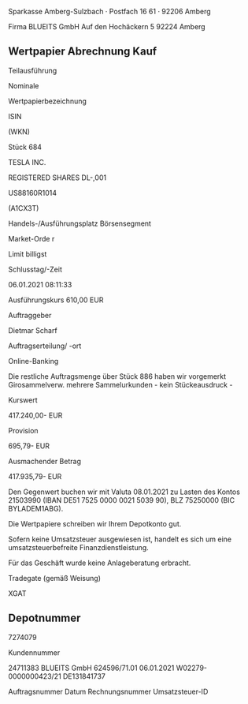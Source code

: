<!-- image -->

Sparkasse Amberg-Sulzbach · Postfach 16 61 · 92206 Amberg

Firma BLUEITS GmbH Auf den Hochäckern 5 92224 Amberg

## Wertpapier Abrechnung Kauf

Teilausführung

Nominale

Wertpapierbezeichnung

ISIN

(WKN)

Stück 684

TESLA INC.

REGISTERED SHARES DL-,001

US88160R1014

(A1CX3T)

Handels-/Ausführungsplatz Börsensegment

Market-Orde r

Limit billigst

Schlusstag/-Zeit

06.01.2021 08:11:33

Ausführungskurs 610,00 EUR

Auftraggeber

Dietmar Scharf

Auftragserteilung/ -ort

Online-Banking

Die restliche Auftragsmenge über Stück 886 haben wir vorgemerkt Girosammelverw. mehrere Sammelurkunden - kein Stückeausdruck -

Kurswert

417.240,00- EUR

Provision

695,79- EUR

Ausmachender Betrag

417.935,79- EUR

Den Gegenwert buchen wir mit Valuta 08.01.2021 zu Lasten des Kontos 21503990 (IBAN DE51 7525 0000 0021 5039 90), BLZ 75250000 (BIC BYLADEM1ABG).

Die Wertpapiere schreiben wir Ihrem Depotkonto gut.

Sofern keine Umsatzsteuer ausgewiesen ist, handelt es sich um eine umsatzsteuerbefreite Finanzdienstleistung.

Für das Geschäft wurde keine Anlageberatung erbracht.

Tradegate (gemäß Weisung)

XGAT

## Depotnummer

7274079

Kundennummer

24711383 BLUEITS GmbH 624596/71.01 06.01.2021 W02279-0000000423/21 DE131841737

Auftragsnummer Datum Rechnungsnummer Umsatzsteuer-ID